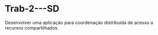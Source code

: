 # Trab-2---SD
Desenvolver uma aplicação para coordenação distribuída de acesso a recursos compartilhados.
